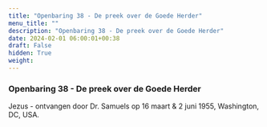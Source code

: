 ```yaml
---
title: "Openbaring 38 - De preek over de Goede Herder"
menu_title: ""
description: "Openbaring 38 - De preek over de Goede Herder"
date: 2024-02-01 06:00:01+00:38
draft: False
hidden: True
weight:
---
```

### Openbaring 38 - De preek over de Goede Herder

Jezus - ontvangen door Dr. Samuels op 16 maart & 2 juni 1955, Washington, DC, USA.
